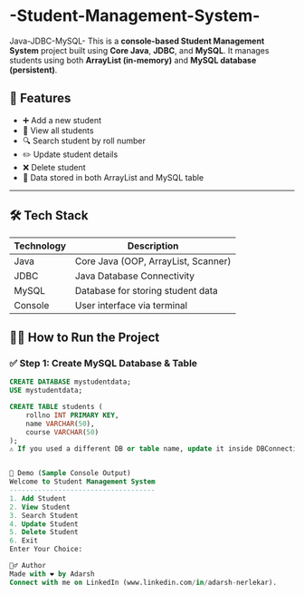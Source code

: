 # -Student-Management-System-
Java-JDBC-MySQL-
This is a **console-based Student Management System** project built using **Core Java**, **JDBC**, and **MySQL**.   It manages students using both **ArrayList (in-memory)** and **MySQL database (persistent)**.
## 📌 Features

- ➕ Add a new student  
- 👀 View all students  
- 🔍 Search student by roll number  
- ✏️ Update student details  
- ❌ Delete student  
- 💾 Data stored in both ArrayList and MySQL table

---

## 🛠️ Tech Stack

| Technology | Description |
|------------|-------------|
| Java       | Core Java (OOP, ArrayList, Scanner) |
| JDBC       | Java Database Connectivity |
| MySQL      | Database for storing student data |
| Console    | User interface via terminal |


## 🧑‍💻 How to Run the Project
### ✅ Step 1: Create MySQL Database & Table
```sql
CREATE DATABASE mystudentdata;
USE mystudentdata;

CREATE TABLE students (
    rollno INT PRIMARY KEY,
    name VARCHAR(50),
    course VARCHAR(50)
);
⚠️ If you used a different DB or table name, update it inside DBConnection.java and StudentDAO.java.


📸 Demo (Sample Console Output)
Welcome to Student Management System
------------------------------------
1. Add Student
2. View Student
3. Search Student
4. Update Student
5. Delete Student
6. Exit
Enter Your Choice:

🙋‍♂️ Author
Made with ❤️ by Adarsh
Connect with me on LinkedIn (www.linkedin.com/in/adarsh-nerlekar).


